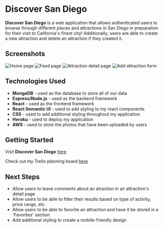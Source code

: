 # **Discover San Diego**
**Discover San Diego** is a web application that allows authenticated users to browse through different places and attractions in San Diego in preparation for their visit to California's finest city! Additionally, users are able to create a new attraction and delete an attraction if they created it.

 
## **Screenshots**
![Home page](https://i.imgur.com/TbpM3rv.png)
![Feed page](https://i.imgur.com/GWry0SQ.png)
![Attraction detail page](https://i.imgur.com/ByhUhnr.png)
![Add attraction form](https://i.imgur.com/PP2hQlA.png)


## **Technologies Used**
- **MongoDB** - used as the database to store all of our data 
- **Express/Node.js** - used as the backend framework
- **React** - used as the frontend framework
- **React Semantic UI** - used to add styling to my react components
- **CSS** - used to add additional styling throughout my application
- **Heroku** - used to deploy my application
- **AWS** - used to store the photos that have been uploaded by users


## **Getting Started**
Visit **Discover San Diego** [here](https://discoversd.herokuapp.com/)

Check out my Trello planning board [here](https://trello.com/b/zSmCcskq/project-4)

 
## **Next Steps** 
- Allow users to leave comments about an atraction in an attraction's detail page
- Allow users to be able to filter their results based on type of activity, price range, etc.
- Allow users to be able to favorite an attraction and have it be stored in a 'Favorites' section
- Add additional styling to create a mobile-friendly design
